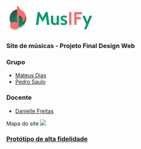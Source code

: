 <img src="./imagens/musify-logo.png"/>
<h3>Site de músicas - Projeto Final Design Web</h3>

<h3>Grupo</h3>
<ul>
  <li><a href="https://github.com/mateusnoites" target="_blank">Mateus Dias</a></li>
  <li><a href="https://github.com/Saulo-pedro" target="_blank">Pedro Saulo</a></li>
</ul>

<h3>Docente</h3>
<ul>
  <li><a href="https://github.com/danigfreitas" target="_blank">Danielle Freitas</a></li>
</ul

<h3>Mapa do site</h3>
<img src="https://user-images.githubusercontent.com/82787934/216735933-1c2a4d02-50d5-421f-ba27-b4afb3fb4f0b.png"/>

<h3><a href="https://www.figma.com/file/W81XZ9EXdHm8UREOmuSuze/Musify?node-id=0%3A1&t=IbpL7CPFP6qks1a7-1" target="_blank">Protótipo de alta fidelidade</a></h3>
